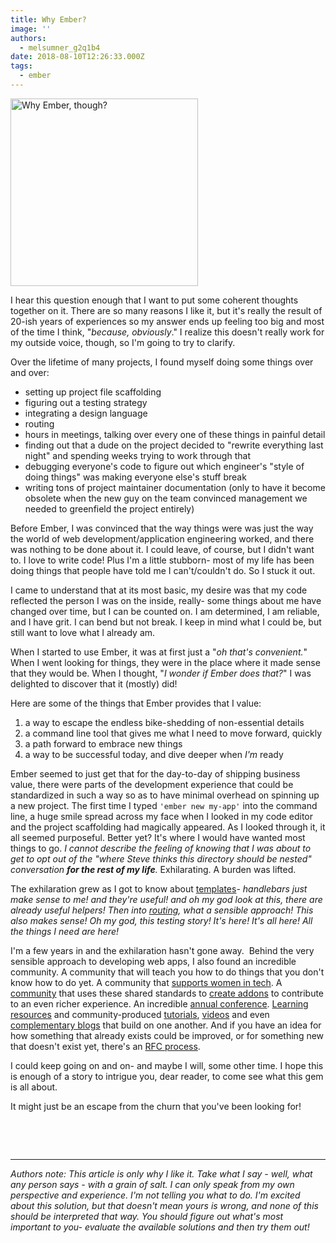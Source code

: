 ```yaml
---
title: Why Ember?
image: ''
authors:
  - melsumner_g2q1b4
date: 2018-08-10T12:26:33.000Z
tags:
  - ember
---
```

<a href="http://www.melsumner.com/blog/wp-content/uploads/2018/08/2018-08-10-08.08.26.png"><img class="aligncenter size-medium wp-image-595" src="http://www.melsumner.com/blog/wp-content/uploads/2018/08/2018-08-10-08.08.26-300x300.png" alt="Why Ember, though?" width="300" height="300" /></a>

I hear this question enough that I want to put some coherent thoughts together on it. There are so many reasons I like it, but it's really the result of 20-ish years of experiences so my answer ends up feeling too big and most of the time I think, "<em>because, obviously</em>." I realize this doesn't really work for my outside voice, though, so I'm going to try to clarify.

Over the lifetime of many projects, I found myself doing some things over and over:
<ul>
 	<li>setting up project file scaffolding</li>
 	<li>figuring out a testing strategy</li>
 	<li>integrating a design language</li>
 	<li>routing</li>
 	<li>hours in meetings, talking over every one of these things in painful detail</li>
 	<li>finding out that a dude on the project decided to "rewrite everything last night" and spending weeks trying to work through that</li>
 	<li>debugging everyone's code to figure out which engineer's "style of doing things" was making everyone else's stuff break</li>
 	<li>writing tons of project maintainer documentation (only to have it become obsolete when the new guy on the team convinced management we needed to greenfield the project entirely)</li>
</ul>
Before Ember, I was convinced that the way things were was just the way the world of web development/application engineering worked, and there was nothing to be done about it. I could leave, of course, but I didn't want to. I love to write code! Plus I'm a little stubborn- most of my life has been doing things that people have told me I can't/couldn't do. So I stuck it out.

I came to understand that at its most basic, my desire was that my code reflected the person I was on the inside, really- some things about me have changed over time, but I can be counted on. I am determined, I am reliable, and I have grit. I can bend but not break. I keep in mind what I could be, but still want to love what I already am.

When I started to use Ember, it was at first just a "<em>oh that's convenient.</em>" When I went looking for things, they were in the place where it made sense that they would be. When I thought, "<em>I wonder if Ember does that?</em>" I was delighted to discover that it (mostly) did!

Here are some of the things that Ember provides that I value:
<ol>
 	<li>a way to escape the endless bike-shedding of non-essential details</li>
 	<li>a command line tool that gives me what I need to move forward, quickly</li>
 	<li>a path forward to embrace new things</li>
 	<li>a way to be successful today, and dive deeper when <em>I'm</em> ready</li>
</ol>
Ember seemed to just get that for the day-to-day of shipping business value, there were parts of the development experience that could be standardized in such a way so as to have minimal overhead on spinning up a new project. The first time I typed <code>'ember new my-app'</code> into the command line, a huge smile spread across my face when I looked in my code editor and the project scaffolding had magically appeared. As I looked through it, it all seemed purposeful. Better yet? It's where I would have wanted most things to go. <em>I cannot describe the feeling of knowing that I was about to get to opt out of the "where Steve thinks this directory should be nested" conversation <strong>for the rest of my life</strong>.</em> Exhilarating. A burden was lifted.

The exhilaration grew as I got to know about <a href="https://guides.emberjs.com/release/templates/handlebars-basics/">templates</a>- <em>handlebars just make sense to me! and they're useful! and oh my god look at this, there are already useful helpers! Then into <a href="https://guides.emberjs.com/release/routing/">routing</a>, what a sensible approach! This also makes sense! Oh my god, this testing story! It's here! It's all here! All the things I need are here!</em>

I'm a few years in and the exhilaration hasn't gone away.  Behind the very sensible approach to developing web apps, I also found an incredible community. A community that will teach you how to do things that you don't know how to do yet. A community that <a href="http://emberwomen.com/">supports women in tech</a>. A <a href="https://www.emberjs.com/community/">community</a> that uses these shared standards to <a href="http://emberobserver.com">create addons</a> to contribute to an even richer experience. An incredible <a href="https://emberconf.com/">annual conference</a>. <a href="https://www.emberjs.com/learn/">Learning resources</a> and community-produced <a href="https://balinterdi.com/rock-and-roll-with-emberjs/">tutorials</a>, <a href="https://embermap.com/">videos</a> and even <a href="https://medium.com/ember-ish">complementary blogs</a> that build on one another. And if you have an idea for how something that already exists could be improved, or for something new that doesn't exist yet, there's an <a href="https://github.com/emberjs/rfcs">RFC process</a>.

I could keep going on and on- and maybe I will, some other time. I hope this is enough of a story to intrigue you, dear reader, to come see what this gem is all about.

It might just be an escape from the churn that you've been looking for!

&nbsp;

&nbsp;

<hr />

<em>Authors note: This article is only why I like it. Take what I say - well, what any person says - with a grain of salt. I can only speak from my own perspective and experience. I'm not telling you what to do. I'm excited about this solution, but that doesn't mean yours is wrong, and none of this should be interpreted that way. You should figure out what's most important to you- evaluate the available solutions and then try them out! </em>